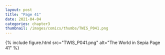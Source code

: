 ```yaml
---
layout: post
title: "Page 41"
date: 2021-04-04
categories: chapter3
thumbnail: /images/comics/thumbs/TWIS_P041.png
---
```


{% include figure.html src="TWIS_P041.png" alt="The World in Sepia Page 41" %}
